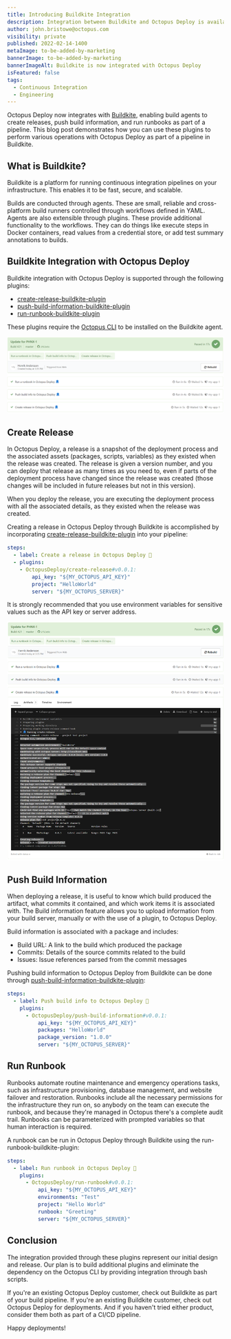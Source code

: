 ```yaml
---
title: Introducing Buildkite Integration
description: Integration between Buildkite and Octopus Deploy is available through plugins that are available for build agents.
author: john.bristowe@octopus.com
visibility: private
published: 2022-02-14-1400
metaImage: to-be-added-by-marketing
bannerImage: to-be-added-by-marketing
bannerImageAlt: Buildkite is now integrated with Octopus Deploy
isFeatured: false
tags: 
  - Continuous Integration
  - Engineering
---
```


Octopus Deploy now integrates with [Buildkite](https://buildkite.com/), enabling build agents to create releases, push build information, and run runbooks as part of a pipeline. This blog post demonstrates how you can use these plugins to perform various operations with Octopus Deploy as part of a pipeline in Buildkite.

## What is Buildkite?

Buildkite is a platform for running continuous integration pipelines on your infrastructure. This enables it to be fast, secure, and scalable.

Builds are conducted through agents. These are small, reliable and cross-platform build runners controlled through workflows defined in YAML. Agents are also extensible through plugins. These provide additional functionality to the workflows. They can do things like execute steps in Docker containers, read values from a credential store, or add test summary annotations to builds.

## Buildkite Integration with Octopus Deploy

Buildkite integration with Octopus Deploy is supported through the following plugins:

* [create-release-buildkite-plugin](https://github.com/OctopusDeploy/create-release-buildkite-plugin)
* [push-build-information-buildkite-plugin](https://github.com/OctopusDeploy/push-build-information-buildkite-plugin)
* [run-runbook-buildkite-plugin](https://github.com/OctopusDeploy/run-runbook-buildkite-plugin)

These plugins require the [Octopus CLI](https://octopus.com/downloads/octopuscli) to be installed on the Buildkite agent.

![Buildkite Agent Runs](buildkite-agent-runs.png)

## Create Release

In Octopus Deploy, a release is a snapshot of the deployment process and the associated assets (packages, scripts, variables) as they existed when the release was created. The release is given a version number, and you can deploy that release as many times as you need to, even if parts of the deployment process have changed since the release was created (those changes will be included in future releases but not in this version).

When you deploy the release, you are executing the deployment process with all the associated details, as they existed when the release was created.

Creating a release in Octopus Deploy through Buildkite is accomplished by incorporating [create-release-buildkite-plugin](https://github.com/OctopusDeploy/create-release-buildkite-plugin) into your pipeline:

```yaml
steps:
  - label: Create a release in Octopus Deploy 🐙
  - plugins: 
    - OctopusDeploy/create-release#v0.0.1:
        api_key: "${MY_OCTOPUS_API_KEY}"
        project: "HelloWorld"
        server: "${MY_OCTOPUS_SERVER}"
```

It is strongly recommended that you use environment variables for sensitive values such as the API key or server address.

![Buildkite Agent Runs Output](buildkite-agent-runs-output.png)

## Push Build Information

When deploying a release, it is useful to know which build produced the artifact, what commits it contained, and which work items it is associated with. The Build information feature allows you to upload information from your build server, manually or with the use of a plugin, to Octopus Deploy.

Build information is associated with a package and includes:

* Build URL: A link to the build which produced the package
* Commits: Details of the source commits related to the build
* Issues: Issue references parsed from the commit messages

Pushing build information to Octopus Deploy from Buildkite can be done through [push-build-information-buildkite-plugin](https://github.com/OctopusDeploy/push-build-information-buildkite-plugin):

```yaml
steps:
  - label: Push build info to Octopus Deploy 🐙
    plugins: 
      - OctopusDeploy/push-build-information#v0.0.1:
          api_key: "${MY_OCTOPUS_API_KEY}"
          packages: "HelloWorld"
          package_version: "1.0.0"
          server: "${MY_OCTOPUS_SERVER}"
```

## Run Runbook

Runbooks automate routine maintenance and emergency operations tasks, such as infrastructure provisioning, database management, and website failover and restoration. Runbooks include all the necessary permissions for the infrastructure they run on, so anybody on the team can execute the runbook, and because they're managed in Octopus there's a complete audit trail. Runbooks can be parameterized with prompted variables so that human interaction is required.

A runbook can be run in Octopus Deploy through Buildkite using the run-runbook-buildkite-plugin:

```yaml
steps:
  - label: Run runbook in Octopus Deploy 🐙
    plugins: 
      - OctopusDeploy/run-runbook#v0.0.1:
          api_key: "${MY_OCTOPUS_API_KEY}"
          environments: "Test"
          project: "Hello World"
          runbook: "Greeting"
          server: "${MY_OCTOPUS_SERVER}"
```

## Conclusion

The integration provided through these plugins represent our initial design and release. Our plan is to build additional plugins and eliminate the dependency on the Octopus CLI by providing integration through bash scripts.

If you're an existing Octopus Deploy customer, check out Buildkite as part of your build pipeline. If you're an existing Buildkite customer, check out Octopus Deploy for deployments. And if you haven't tried either product, consider them both as part of a CI/CD pipeline.

Happy deployments!